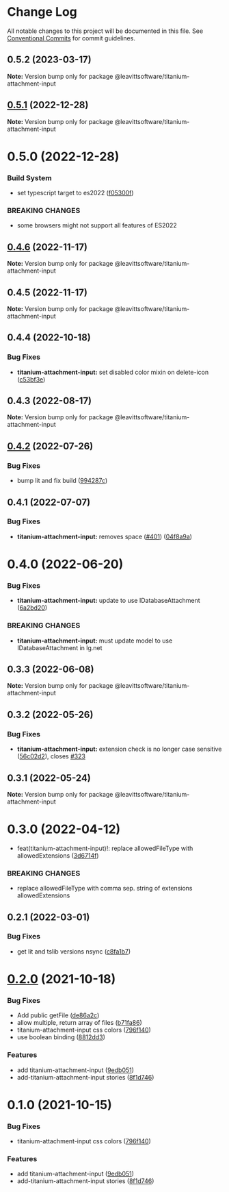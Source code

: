 # Change Log

All notable changes to this project will be documented in this file.
See [Conventional Commits](https://conventionalcommits.org) for commit guidelines.

## 0.5.2 (2023-03-17)

**Note:** Version bump only for package @leavittsoftware/titanium-attachment-input

## [0.5.1](https://github.com/LeavittSoftware/titanium-elements/compare/@leavittsoftware/titanium-attachment-input@0.5.0...@leavittsoftware/titanium-attachment-input@0.5.1) (2022-12-28)

**Note:** Version bump only for package @leavittsoftware/titanium-attachment-input

# 0.5.0 (2022-12-28)

### Build System

- set typescript target to es2022 ([f05300f](https://github.com/LeavittSoftware/titanium-elements/commit/f05300fb73bb634f2e7d0ae6a8c1b08132ee2b6a))

### BREAKING CHANGES

- some browsers might not support all features of ES2022

## [0.4.6](https://github.com/LeavittSoftware/titanium-elements/compare/@leavittsoftware/titanium-attachment-input@0.4.5...@leavittsoftware/titanium-attachment-input@0.4.6) (2022-11-17)

**Note:** Version bump only for package @leavittsoftware/titanium-attachment-input

## 0.4.5 (2022-11-17)

**Note:** Version bump only for package @leavittsoftware/titanium-attachment-input

## 0.4.4 (2022-10-18)

### Bug Fixes

- **titanium-attachment-input:** set disabled color mixin on delete-icon ([c53bf3e](https://github.com/LeavittSoftware/titanium-elements/commit/c53bf3e513e9657fd21ea9abdfb746b187d4b1db))

## 0.4.3 (2022-08-17)

**Note:** Version bump only for package @leavittsoftware/titanium-attachment-input

## [0.4.2](https://github.com/LeavittSoftware/titanium-elements/compare/@leavittsoftware/titanium-attachment-input@0.4.1...@leavittsoftware/titanium-attachment-input@0.4.2) (2022-07-26)

### Bug Fixes

- bump lit and fix build ([994287c](https://github.com/LeavittSoftware/titanium-elements/commit/994287cc92267fe41093ee8ded6640521bd3facb))

## 0.4.1 (2022-07-07)

### Bug Fixes

- **titanium-attachment-input:** removes space ([#401](https://github.com/LeavittSoftware/titanium-elements/issues/401)) ([04f8a9a](https://github.com/LeavittSoftware/titanium-elements/commit/04f8a9ae24a8809ac0b1615ae1100b74bcc8a96c))

# 0.4.0 (2022-06-20)

### Bug Fixes

- **titanium-attachment-input:** update to use IDatabaseAttachment ([6a2bd20](https://github.com/LeavittSoftware/titanium-elements/commit/6a2bd2001895dce883fec00899fb1b1999085afd))

### BREAKING CHANGES

- **titanium-attachment-input:** must update model to use IDatabaseAttachment in lg.net

## 0.3.3 (2022-06-08)

**Note:** Version bump only for package @leavittsoftware/titanium-attachment-input

## 0.3.2 (2022-05-26)

### Bug Fixes

- **titanium-attachment-input:** extension check is no longer case sensitive ([56c02d2](https://github.com/LeavittSoftware/titanium-elements/commit/56c02d2509fe83ba1f44cdbffba1aea50279acaa)), closes [#323](https://github.com/LeavittSoftware/titanium-elements/issues/323)

## 0.3.1 (2022-05-24)

**Note:** Version bump only for package @leavittsoftware/titanium-attachment-input

# 0.3.0 (2022-04-12)

- feat(titanium-attachment-input)!: replace allowedFileType with allowedExtensions ([3d6714f](https://github.com/LeavittSoftware/titanium-elements/commit/3d6714fd3ea2ca4163b741fedd318b559df32bc8))

### BREAKING CHANGES

- replace allowedFileType with comma sep. string of extensions allowedExtensions

## 0.2.1 (2022-03-01)

### Bug Fixes

- get lit and tslib versions nsync ([c8fa1b7](https://github.com/LeavittSoftware/titanium-elements/commit/c8fa1b77320c6b6854009bb076ba0bcc2c632ae0))

# [0.2.0](https://github.com/LeavittSoftware/titanium-elements/compare/@leavittsoftware/titanium-attachment-input@0.1.0...@leavittsoftware/titanium-attachment-input@0.2.0) (2021-10-18)

### Bug Fixes

- Add public getFile ([de86a2c](https://github.com/LeavittSoftware/titanium-elements/commit/de86a2c1e770c1fd7e34e2109f806c27e2fcc569))
- allow multiple, return array of files ([b71fa86](https://github.com/LeavittSoftware/titanium-elements/commit/b71fa865db24123422dd1cb36d77ae8545069eac))
- titanium-attachment-input css colors ([796f140](https://github.com/LeavittSoftware/titanium-elements/commit/796f140c8b06cbb845289705efbdea9d3e47db64))
- use boolean binding ([8812dd3](https://github.com/LeavittSoftware/titanium-elements/commit/8812dd3b9205dc3a1ff855fc4d035107751613f5))

### Features

- add titanium-attachment-input ([9edb051](https://github.com/LeavittSoftware/titanium-elements/commit/9edb05157db5646942bd539021cda5a52747f9c0))
- add-titanium-attachment-input stories ([8f1d746](https://github.com/LeavittSoftware/titanium-elements/commit/8f1d74628b97a3827bf3ba7ae20de7d033338b38))

# 0.1.0 (2021-10-15)

### Bug Fixes

- titanium-attachment-input css colors ([796f140](https://github.com/LeavittSoftware/titanium-elements/commit/796f140c8b06cbb845289705efbdea9d3e47db64))

### Features

- add titanium-attachment-input ([9edb051](https://github.com/LeavittSoftware/titanium-elements/commit/9edb05157db5646942bd539021cda5a52747f9c0))
- add-titanium-attachment-input stories ([8f1d746](https://github.com/LeavittSoftware/titanium-elements/commit/8f1d74628b97a3827bf3ba7ae20de7d033338b38))
